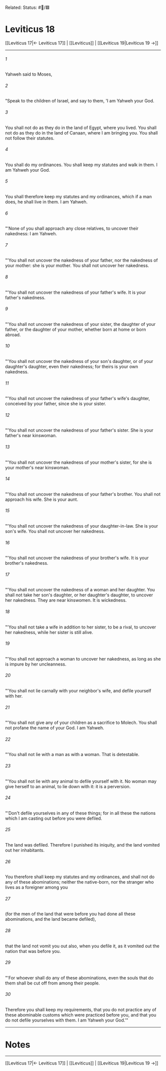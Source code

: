 Related:
Status: #📖/🟥
# Leviticus 18

[[Leviticus 17|← Leviticus 17]] | [[Leviticus]] | [[Leviticus 19|Leviticus 19 →]]
***



###### 1 
Yahweh said to Moses, 

###### 2 
"Speak to the children of Israel, and say to them, 'I am Yahweh your God. 

###### 3 
You shall not do as they do in the land of Egypt, where you lived. You shall not do as they do in the land of Canaan, where I am bringing you. You shall not follow their statutes. 

###### 4 
You shall do my ordinances. You shall keep my statutes and walk in them. I am Yahweh your God. 

###### 5 
You shall therefore keep my statutes and my ordinances, which if a man does, he shall live in them. I am Yahweh. 

###### 6 
"'None of you shall approach any close relatives, to uncover their nakedness: I am Yahweh. 

###### 7 
"'You shall not uncover the nakedness of your father, nor the nakedness of your mother: she is your mother. You shall not uncover her nakedness. 

###### 8 
"'You shall not uncover the nakedness of your father's wife. It is your father's nakedness. 

###### 9 
"'You shall not uncover the nakedness of your sister, the daughter of your father, or the daughter of your mother, whether born at home or born abroad. 

###### 10 
"'You shall not uncover the nakedness of your son's daughter, or of your daughter's daughter, even their nakedness; for theirs is your own nakedness. 

###### 11 
"'You shall not uncover the nakedness of your father's wife's daughter, conceived by your father, since she is your sister. 

###### 12 
"'You shall not uncover the nakedness of your father's sister. She is your father's near kinswoman. 

###### 13 
"'You shall not uncover the nakedness of your mother's sister, for she is your mother's near kinswoman. 

###### 14 
"'You shall not uncover the nakedness of your father's brother. You shall not approach his wife. She is your aunt. 

###### 15 
"'You shall not uncover the nakedness of your daughter-in-law. She is your son's wife. You shall not uncover her nakedness. 

###### 16 
"'You shall not uncover the nakedness of your brother's wife. It is your brother's nakedness. 

###### 17 
"'You shall not uncover the nakedness of a woman and her daughter. You shall not take her son's daughter, or her daughter's daughter, to uncover her nakedness. They are near kinswomen. It is wickedness. 

###### 18 
"'You shall not take a wife in addition to her sister, to be a rival, to uncover her nakedness, while her sister is still alive. 

###### 19 
"'You shall not approach a woman to uncover her nakedness, as long as she is impure by her uncleanness. 

###### 20 
"'You shall not lie carnally with your neighbor's wife, and defile yourself with her. 

###### 21 
"'You shall not give any of your children as a sacrifice to Molech. You shall not profane the name of your God. I am Yahweh. 

###### 22 
"'You shall not lie with a man as with a woman. That is detestable. 

###### 23 
"'You shall not lie with any animal to defile yourself with it. No woman may give herself to an animal, to lie down with it: it is a perversion. 

###### 24 
"'Don't defile yourselves in any of these things; for in all these the nations which I am casting out before you were defiled. 

###### 25 
The land was defiled. Therefore I punished its iniquity, and the land vomited out her inhabitants. 

###### 26 
You therefore shall keep my statutes and my ordinances, and shall not do any of these abominations; neither the native-born, nor the stranger who lives as a foreigner among you 

###### 27 
(for the men of the land that were before you had done all these abominations, and the land became defiled), 

###### 28 
that the land not vomit you out also, when you defile it, as it vomited out the nation that was before you. 

###### 29 
"'For whoever shall do any of these abominations, even the souls that do them shall be cut off from among their people. 

###### 30 
Therefore you shall keep my requirements, that you do not practice any of these abominable customs which were practiced before you, and that you do not defile yourselves with them. I am Yahweh your God.'"

---
# Notes


***
[[Leviticus 17|← Leviticus 17]] | [[Leviticus]] | [[Leviticus 19|Leviticus 19 →]]
